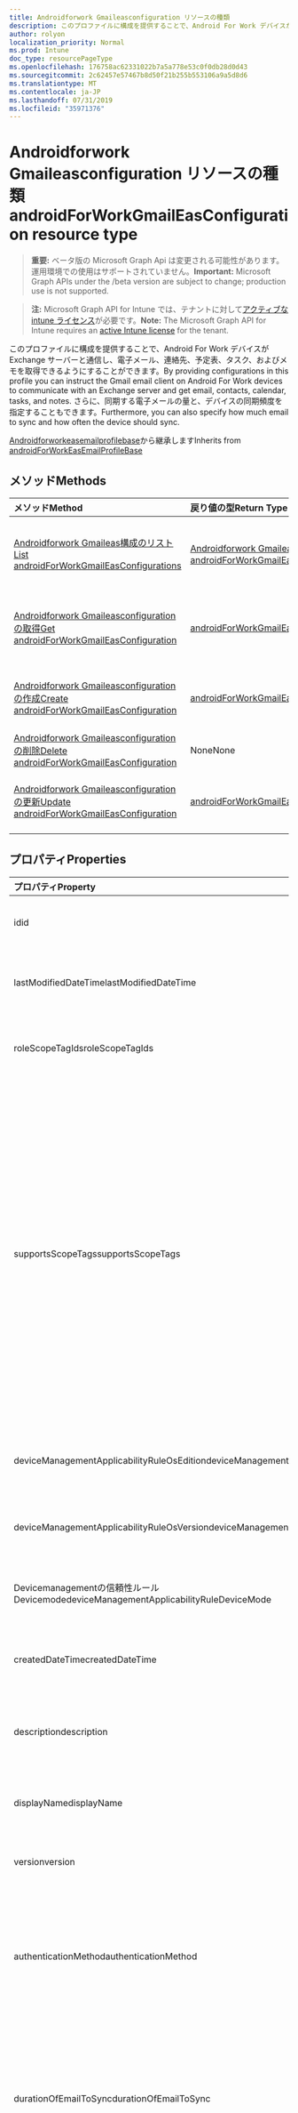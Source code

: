 ```yaml
---
title: Androidforwork Gmaileasconfiguration リソースの種類
description: このプロファイルに構成を提供することで、Android For Work デバイスが Exchange サーバーと通信し、電子メール、連絡先、予定表、タスク、およびメモを取得できるようにすることができます。 さらに、同期する電子メールの量と、デバイスの同期頻度を指定することもできます。
author: rolyon
localization_priority: Normal
ms.prod: Intune
doc_type: resourcePageType
ms.openlocfilehash: 176758ac62331022b7a5a778e53c0f0db28d0d43
ms.sourcegitcommit: 2c62457e57467b8d50f21b255b553106a9a5d8d6
ms.translationtype: MT
ms.contentlocale: ja-JP
ms.lasthandoff: 07/31/2019
ms.locfileid: "35971376"
---
```

# <a name="androidforworkgmaileasconfiguration-resource-type"></a><span data-ttu-id="dbd20-104">Androidforwork Gmaileasconfiguration リソースの種類</span><span class="sxs-lookup"><span data-stu-id="dbd20-104">androidForWorkGmailEasConfiguration resource type</span></span>

> <span data-ttu-id="dbd20-105">**重要:** ベータ版の Microsoft Graph Api は変更される可能性があります。運用環境での使用はサポートされていません。</span><span class="sxs-lookup"><span data-stu-id="dbd20-105">**Important:** Microsoft Graph APIs under the /beta version are subject to change; production use is not supported.</span></span>

> <span data-ttu-id="dbd20-106">**注:** Microsoft Graph API for Intune では、テナントに対して[アクティブな intune ライセンス](https://go.microsoft.com/fwlink/?linkid=839381)が必要です。</span><span class="sxs-lookup"><span data-stu-id="dbd20-106">**Note:** The Microsoft Graph API for Intune requires an [active Intune license](https://go.microsoft.com/fwlink/?linkid=839381) for the tenant.</span></span>

<span data-ttu-id="dbd20-107">このプロファイルに構成を提供することで、Android For Work デバイスが Exchange サーバーと通信し、電子メール、連絡先、予定表、タスク、およびメモを取得できるようにすることができます。</span><span class="sxs-lookup"><span data-stu-id="dbd20-107">By providing configurations in this profile you can instruct the Gmail email client on Android For Work devices to communicate with an Exchange server and get email, contacts, calendar, tasks, and notes.</span></span> <span data-ttu-id="dbd20-108">さらに、同期する電子メールの量と、デバイスの同期頻度を指定することもできます。</span><span class="sxs-lookup"><span data-stu-id="dbd20-108">Furthermore, you can also specify how much email to sync and how often the device should sync.</span></span>


<span data-ttu-id="dbd20-109">[Androidforworkeasemailprofilebase](../resources/intune-deviceconfig-androidforworkeasemailprofilebase.md)から継承します</span><span class="sxs-lookup"><span data-stu-id="dbd20-109">Inherits from [androidForWorkEasEmailProfileBase](../resources/intune-deviceconfig-androidforworkeasemailprofilebase.md)</span></span>

## <a name="methods"></a><span data-ttu-id="dbd20-110">メソッド</span><span class="sxs-lookup"><span data-stu-id="dbd20-110">Methods</span></span>
|<span data-ttu-id="dbd20-111">メソッド</span><span class="sxs-lookup"><span data-stu-id="dbd20-111">Method</span></span>|<span data-ttu-id="dbd20-112">戻り値の型</span><span class="sxs-lookup"><span data-stu-id="dbd20-112">Return Type</span></span>|<span data-ttu-id="dbd20-113">説明</span><span class="sxs-lookup"><span data-stu-id="dbd20-113">Description</span></span>|
|:---|:---|:---|
|[<span data-ttu-id="dbd20-114">Androidforwork Gmaileas構成のリスト</span><span class="sxs-lookup"><span data-stu-id="dbd20-114">List androidForWorkGmailEasConfigurations</span></span>](../api/intune-deviceconfig-androidforworkgmaileasconfiguration-list.md)|<span data-ttu-id="dbd20-115">[Androidforwork Gmaileasconfiguration](../resources/intune-deviceconfig-androidforworkgmaileasconfiguration.md)コレクション</span><span class="sxs-lookup"><span data-stu-id="dbd20-115">[androidForWorkGmailEasConfiguration](../resources/intune-deviceconfig-androidforworkgmaileasconfiguration.md) collection</span></span>|<span data-ttu-id="dbd20-116">[Androidforwork Gmaileasconfiguration](../resources/intune-deviceconfig-androidforworkgmaileasconfiguration.md)オブジェクトのプロパティとリレーションシップをリストします。</span><span class="sxs-lookup"><span data-stu-id="dbd20-116">List properties and relationships of the [androidForWorkGmailEasConfiguration](../resources/intune-deviceconfig-androidforworkgmaileasconfiguration.md) objects.</span></span>|
|[<span data-ttu-id="dbd20-117">Androidforwork Gmaileasconfiguration の取得</span><span class="sxs-lookup"><span data-stu-id="dbd20-117">Get androidForWorkGmailEasConfiguration</span></span>](../api/intune-deviceconfig-androidforworkgmaileasconfiguration-get.md)|[<span data-ttu-id="dbd20-118">androidForWorkGmailEasConfiguration</span><span class="sxs-lookup"><span data-stu-id="dbd20-118">androidForWorkGmailEasConfiguration</span></span>](../resources/intune-deviceconfig-androidforworkgmaileasconfiguration.md)|<span data-ttu-id="dbd20-119">[Androidforwork Gmaileasconfiguration](../resources/intune-deviceconfig-androidforworkgmaileasconfiguration.md)オブジェクトのプロパティとリレーションシップを読み取ります。</span><span class="sxs-lookup"><span data-stu-id="dbd20-119">Read properties and relationships of the [androidForWorkGmailEasConfiguration](../resources/intune-deviceconfig-androidforworkgmaileasconfiguration.md) object.</span></span>|
|[<span data-ttu-id="dbd20-120">Androidforwork Gmaileasconfiguration の作成</span><span class="sxs-lookup"><span data-stu-id="dbd20-120">Create androidForWorkGmailEasConfiguration</span></span>](../api/intune-deviceconfig-androidforworkgmaileasconfiguration-create.md)|[<span data-ttu-id="dbd20-121">androidForWorkGmailEasConfiguration</span><span class="sxs-lookup"><span data-stu-id="dbd20-121">androidForWorkGmailEasConfiguration</span></span>](../resources/intune-deviceconfig-androidforworkgmaileasconfiguration.md)|<span data-ttu-id="dbd20-122">新しい[Androidforwork Gmaileasconfiguration](../resources/intune-deviceconfig-androidforworkgmaileasconfiguration.md)オブジェクトを作成します。</span><span class="sxs-lookup"><span data-stu-id="dbd20-122">Create a new [androidForWorkGmailEasConfiguration](../resources/intune-deviceconfig-androidforworkgmaileasconfiguration.md) object.</span></span>|
|[<span data-ttu-id="dbd20-123">Androidforwork Gmaileasconfiguration の削除</span><span class="sxs-lookup"><span data-stu-id="dbd20-123">Delete androidForWorkGmailEasConfiguration</span></span>](../api/intune-deviceconfig-androidforworkgmaileasconfiguration-delete.md)|<span data-ttu-id="dbd20-124">None</span><span class="sxs-lookup"><span data-stu-id="dbd20-124">None</span></span>|<span data-ttu-id="dbd20-125">[Androidforwork Gmaileasconfiguration](../resources/intune-deviceconfig-androidforworkgmaileasconfiguration.md)を削除します。</span><span class="sxs-lookup"><span data-stu-id="dbd20-125">Deletes a [androidForWorkGmailEasConfiguration](../resources/intune-deviceconfig-androidforworkgmaileasconfiguration.md).</span></span>|
|[<span data-ttu-id="dbd20-126">Androidforwork Gmaileasconfiguration の更新</span><span class="sxs-lookup"><span data-stu-id="dbd20-126">Update androidForWorkGmailEasConfiguration</span></span>](../api/intune-deviceconfig-androidforworkgmaileasconfiguration-update.md)|[<span data-ttu-id="dbd20-127">androidForWorkGmailEasConfiguration</span><span class="sxs-lookup"><span data-stu-id="dbd20-127">androidForWorkGmailEasConfiguration</span></span>](../resources/intune-deviceconfig-androidforworkgmaileasconfiguration.md)|<span data-ttu-id="dbd20-128">[Androidforwork Gmaileasconfiguration](../resources/intune-deviceconfig-androidforworkgmaileasconfiguration.md)オブジェクトのプロパティを更新します。</span><span class="sxs-lookup"><span data-stu-id="dbd20-128">Update the properties of a [androidForWorkGmailEasConfiguration](../resources/intune-deviceconfig-androidforworkgmaileasconfiguration.md) object.</span></span>|

## <a name="properties"></a><span data-ttu-id="dbd20-129">プロパティ</span><span class="sxs-lookup"><span data-stu-id="dbd20-129">Properties</span></span>
|<span data-ttu-id="dbd20-130">プロパティ</span><span class="sxs-lookup"><span data-stu-id="dbd20-130">Property</span></span>|<span data-ttu-id="dbd20-131">型</span><span class="sxs-lookup"><span data-stu-id="dbd20-131">Type</span></span>|<span data-ttu-id="dbd20-132">説明</span><span class="sxs-lookup"><span data-stu-id="dbd20-132">Description</span></span>|
|:---|:---|:---|
|<span data-ttu-id="dbd20-133">id</span><span class="sxs-lookup"><span data-stu-id="dbd20-133">id</span></span>|<span data-ttu-id="dbd20-134">文字列</span><span class="sxs-lookup"><span data-stu-id="dbd20-134">String</span></span>|<span data-ttu-id="dbd20-135">エンティティのキー。</span><span class="sxs-lookup"><span data-stu-id="dbd20-135">Key of the entity.</span></span> <span data-ttu-id="dbd20-136">[deviceConfiguration](../resources/intune-deviceconfig-deviceconfiguration.md) から継承します</span><span class="sxs-lookup"><span data-stu-id="dbd20-136">Inherited from [deviceConfiguration](../resources/intune-deviceconfig-deviceconfiguration.md)</span></span>|
|<span data-ttu-id="dbd20-137">lastModifiedDateTime</span><span class="sxs-lookup"><span data-stu-id="dbd20-137">lastModifiedDateTime</span></span>|<span data-ttu-id="dbd20-138">DateTimeOffset</span><span class="sxs-lookup"><span data-stu-id="dbd20-138">DateTimeOffset</span></span>|<span data-ttu-id="dbd20-139">オブジェクトの最終更新の DateTime。</span><span class="sxs-lookup"><span data-stu-id="dbd20-139">DateTime the object was last modified.</span></span> <span data-ttu-id="dbd20-140">[deviceConfiguration](../resources/intune-deviceconfig-deviceconfiguration.md) から継承します</span><span class="sxs-lookup"><span data-stu-id="dbd20-140">Inherited from [deviceConfiguration](../resources/intune-deviceconfig-deviceconfiguration.md)</span></span>|
|<span data-ttu-id="dbd20-141">roleScopeTagIds</span><span class="sxs-lookup"><span data-stu-id="dbd20-141">roleScopeTagIds</span></span>|<span data-ttu-id="dbd20-142">文字列コレクション</span><span class="sxs-lookup"><span data-stu-id="dbd20-142">String collection</span></span>|<span data-ttu-id="dbd20-143">このエンティティインスタンスの範囲タグのリスト。</span><span class="sxs-lookup"><span data-stu-id="dbd20-143">List of Scope Tags for this Entity instance.</span></span> <span data-ttu-id="dbd20-144">[deviceConfiguration](../resources/intune-deviceconfig-deviceconfiguration.md) から継承します</span><span class="sxs-lookup"><span data-stu-id="dbd20-144">Inherited from [deviceConfiguration](../resources/intune-deviceconfig-deviceconfiguration.md)</span></span>|
|<span data-ttu-id="dbd20-145">supportsScopeTags</span><span class="sxs-lookup"><span data-stu-id="dbd20-145">supportsScopeTags</span></span>|<span data-ttu-id="dbd20-146">Boolean</span><span class="sxs-lookup"><span data-stu-id="dbd20-146">Boolean</span></span>|<span data-ttu-id="dbd20-147">基になるデバイス構成がスコープタグの割り当てをサポートしているかどうかを示します。</span><span class="sxs-lookup"><span data-stu-id="dbd20-147">Indicates whether or not the underlying Device Configuration supports the assignment of scope tags.</span></span> <span data-ttu-id="dbd20-148">この値が false である場合、ScopeTags プロパティへの割り当ては許可されません。エンティティは、スコープを持つユーザーには表示されません。</span><span class="sxs-lookup"><span data-stu-id="dbd20-148">Assigning to the ScopeTags property is not allowed when this value is false and entities will not be visible to scoped users.</span></span> <span data-ttu-id="dbd20-149">これは Silverlight で作成された従来のポリシーに対して実行され、Azure ポータルでポリシーを削除して再作成することによって解決できます。</span><span class="sxs-lookup"><span data-stu-id="dbd20-149">This occurs for Legacy policies created in Silverlight and can be resolved by deleting and recreating the policy in the Azure Portal.</span></span> <span data-ttu-id="dbd20-150">このプロパティに値を設定するには、 SetExtrusionDirection メソッドを適用します。</span><span class="sxs-lookup"><span data-stu-id="dbd20-150">This property is read-only.</span></span> <span data-ttu-id="dbd20-151">[deviceConfiguration](../resources/intune-deviceconfig-deviceconfiguration.md) から継承します</span><span class="sxs-lookup"><span data-stu-id="dbd20-151">Inherited from [deviceConfiguration](../resources/intune-deviceconfig-deviceconfiguration.md)</span></span>|
|<span data-ttu-id="dbd20-152">deviceManagementApplicabilityRuleOsEdition</span><span class="sxs-lookup"><span data-stu-id="dbd20-152">deviceManagementApplicabilityRuleOsEdition</span></span>|[<span data-ttu-id="dbd20-153">deviceManagementApplicabilityRuleOsEdition</span><span class="sxs-lookup"><span data-stu-id="dbd20-153">deviceManagementApplicabilityRuleOsEdition</span></span>](../resources/intune-deviceconfig-devicemanagementapplicabilityruleosedition.md)|<span data-ttu-id="dbd20-154">このポリシーの OS エディションの適用。</span><span class="sxs-lookup"><span data-stu-id="dbd20-154">The OS edition applicability for this Policy.</span></span> <span data-ttu-id="dbd20-155">[deviceConfiguration](../resources/intune-deviceconfig-deviceconfiguration.md) から継承します</span><span class="sxs-lookup"><span data-stu-id="dbd20-155">Inherited from [deviceConfiguration](../resources/intune-deviceconfig-deviceconfiguration.md)</span></span>|
|<span data-ttu-id="dbd20-156">deviceManagementApplicabilityRuleOsVersion</span><span class="sxs-lookup"><span data-stu-id="dbd20-156">deviceManagementApplicabilityRuleOsVersion</span></span>|[<span data-ttu-id="dbd20-157">deviceManagementApplicabilityRuleOsVersion</span><span class="sxs-lookup"><span data-stu-id="dbd20-157">deviceManagementApplicabilityRuleOsVersion</span></span>](../resources/intune-deviceconfig-devicemanagementapplicabilityruleosversion.md)|<span data-ttu-id="dbd20-158">このポリシーの OS バージョン適用ルール。</span><span class="sxs-lookup"><span data-stu-id="dbd20-158">The OS version applicability rule for this Policy.</span></span> <span data-ttu-id="dbd20-159">[deviceConfiguration](../resources/intune-deviceconfig-deviceconfiguration.md) から継承します</span><span class="sxs-lookup"><span data-stu-id="dbd20-159">Inherited from [deviceConfiguration](../resources/intune-deviceconfig-deviceconfiguration.md)</span></span>|
|<span data-ttu-id="dbd20-160">Devicemanagementの信頼性ルール Devicemode</span><span class="sxs-lookup"><span data-stu-id="dbd20-160">deviceManagementApplicabilityRuleDeviceMode</span></span>|[<span data-ttu-id="dbd20-161">Devicemanagementの信頼性ルール Devicemode</span><span class="sxs-lookup"><span data-stu-id="dbd20-161">deviceManagementApplicabilityRuleDeviceMode</span></span>](../resources/intune-deviceconfig-devicemanagementapplicabilityruledevicemode.md)|<span data-ttu-id="dbd20-162">このポリシーのデバイスモード適用ルール。</span><span class="sxs-lookup"><span data-stu-id="dbd20-162">The device mode applicability rule for this Policy.</span></span> <span data-ttu-id="dbd20-163">[deviceConfiguration](../resources/intune-deviceconfig-deviceconfiguration.md) から継承します</span><span class="sxs-lookup"><span data-stu-id="dbd20-163">Inherited from [deviceConfiguration](../resources/intune-deviceconfig-deviceconfiguration.md)</span></span>|
|<span data-ttu-id="dbd20-164">createdDateTime</span><span class="sxs-lookup"><span data-stu-id="dbd20-164">createdDateTime</span></span>|<span data-ttu-id="dbd20-165">DateTimeOffset</span><span class="sxs-lookup"><span data-stu-id="dbd20-165">DateTimeOffset</span></span>|<span data-ttu-id="dbd20-166">オブジェクトが作成された DateTime。</span><span class="sxs-lookup"><span data-stu-id="dbd20-166">DateTime the object was created.</span></span> <span data-ttu-id="dbd20-167">[deviceConfiguration](../resources/intune-deviceconfig-deviceconfiguration.md) から継承します</span><span class="sxs-lookup"><span data-stu-id="dbd20-167">Inherited from [deviceConfiguration](../resources/intune-deviceconfig-deviceconfiguration.md)</span></span>|
|<span data-ttu-id="dbd20-168">description</span><span class="sxs-lookup"><span data-stu-id="dbd20-168">description</span></span>|<span data-ttu-id="dbd20-169">String</span><span class="sxs-lookup"><span data-stu-id="dbd20-169">String</span></span>|<span data-ttu-id="dbd20-170">管理者が指定した、デバイス構成についての説明。</span><span class="sxs-lookup"><span data-stu-id="dbd20-170">Admin provided description of the Device Configuration.</span></span> <span data-ttu-id="dbd20-171">[deviceConfiguration](../resources/intune-deviceconfig-deviceconfiguration.md) から継承します</span><span class="sxs-lookup"><span data-stu-id="dbd20-171">Inherited from [deviceConfiguration](../resources/intune-deviceconfig-deviceconfiguration.md)</span></span>|
|<span data-ttu-id="dbd20-172">displayName</span><span class="sxs-lookup"><span data-stu-id="dbd20-172">displayName</span></span>|<span data-ttu-id="dbd20-173">String</span><span class="sxs-lookup"><span data-stu-id="dbd20-173">String</span></span>|<span data-ttu-id="dbd20-174">管理者が指定した、デバイス構成の名前。</span><span class="sxs-lookup"><span data-stu-id="dbd20-174">Admin provided name of the device configuration.</span></span> <span data-ttu-id="dbd20-175">[deviceConfiguration](../resources/intune-deviceconfig-deviceconfiguration.md) から継承します</span><span class="sxs-lookup"><span data-stu-id="dbd20-175">Inherited from [deviceConfiguration](../resources/intune-deviceconfig-deviceconfiguration.md)</span></span>|
|<span data-ttu-id="dbd20-176">version</span><span class="sxs-lookup"><span data-stu-id="dbd20-176">version</span></span>|<span data-ttu-id="dbd20-177">Int32</span><span class="sxs-lookup"><span data-stu-id="dbd20-177">Int32</span></span>|<span data-ttu-id="dbd20-178">デバイス構成のバージョン。</span><span class="sxs-lookup"><span data-stu-id="dbd20-178">Version of the device configuration.</span></span> <span data-ttu-id="dbd20-179">[deviceConfiguration](../resources/intune-deviceconfig-deviceconfiguration.md) から継承します</span><span class="sxs-lookup"><span data-stu-id="dbd20-179">Inherited from [deviceConfiguration](../resources/intune-deviceconfig-deviceconfiguration.md)</span></span>|
|<span data-ttu-id="dbd20-180">authenticationMethod</span><span class="sxs-lookup"><span data-stu-id="dbd20-180">authenticationMethod</span></span>|[<span data-ttu-id="dbd20-181">easAuthenticationMethod</span><span class="sxs-lookup"><span data-stu-id="dbd20-181">easAuthenticationMethod</span></span>](../resources/intune-deviceconfig-easauthenticationmethod.md)|<span data-ttu-id="dbd20-182">Exchange ActiveSync の認証方法。</span><span class="sxs-lookup"><span data-stu-id="dbd20-182">Authentication method for Exchange ActiveSync.</span></span> <span data-ttu-id="dbd20-183">[Androidforworkeasemailprofilebase](../resources/intune-deviceconfig-androidforworkeasemailprofilebase.md)から継承します。</span><span class="sxs-lookup"><span data-stu-id="dbd20-183">Inherited from [androidForWorkEasEmailProfileBase](../resources/intune-deviceconfig-androidforworkeasemailprofilebase.md).</span></span> <span data-ttu-id="dbd20-184">可能な値は、`usernameAndPassword`、`certificate`、`derivedCredential` です。</span><span class="sxs-lookup"><span data-stu-id="dbd20-184">Possible values are: `usernameAndPassword`, `certificate`, `derivedCredential`.</span></span>|
|<span data-ttu-id="dbd20-185">durationOfEmailToSync</span><span class="sxs-lookup"><span data-stu-id="dbd20-185">durationOfEmailToSync</span></span>|[<span data-ttu-id="dbd20-186">emailSyncDuration</span><span class="sxs-lookup"><span data-stu-id="dbd20-186">emailSyncDuration</span></span>](../resources/intune-deviceconfig-emailsyncduration.md)|<span data-ttu-id="dbd20-187">電子メールを同期する時間の長さ。</span><span class="sxs-lookup"><span data-stu-id="dbd20-187">Duration of time email should be synced to.</span></span> <span data-ttu-id="dbd20-188">[Androidforworkeasemailprofilebase](../resources/intune-deviceconfig-androidforworkeasemailprofilebase.md)から継承します。</span><span class="sxs-lookup"><span data-stu-id="dbd20-188">Inherited from [androidForWorkEasEmailProfileBase](../resources/intune-deviceconfig-androidforworkeasemailprofilebase.md).</span></span> <span data-ttu-id="dbd20-189">可能な値は、`userDefined`、`oneDay`、`threeDays`、`oneWeek`、`twoWeeks`、`oneMonth`、`unlimited` です。</span><span class="sxs-lookup"><span data-stu-id="dbd20-189">Possible values are: `userDefined`, `oneDay`, `threeDays`, `oneWeek`, `twoWeeks`, `oneMonth`, `unlimited`.</span></span>|
|<span data-ttu-id="dbd20-190">emailAddressSource</span><span class="sxs-lookup"><span data-stu-id="dbd20-190">emailAddressSource</span></span>|[<span data-ttu-id="dbd20-191">userEmailSource</span><span class="sxs-lookup"><span data-stu-id="dbd20-191">userEmailSource</span></span>](../resources/intune-deviceconfig-useremailsource.md)|<span data-ttu-id="dbd20-192">AAD から選択され、デバイスにインストールする前にこのプロファイルに挿入される電子メール属性。</span><span class="sxs-lookup"><span data-stu-id="dbd20-192">Email attribute that is picked from AAD and injected into this profile before installing on the device.</span></span> <span data-ttu-id="dbd20-193">[Androidforworkeasemailprofilebase](../resources/intune-deviceconfig-androidforworkeasemailprofilebase.md)から継承します。</span><span class="sxs-lookup"><span data-stu-id="dbd20-193">Inherited from [androidForWorkEasEmailProfileBase](../resources/intune-deviceconfig-androidforworkeasemailprofilebase.md).</span></span> <span data-ttu-id="dbd20-194">可能な値は、`userPrincipalName`、`primarySmtpAddress` です。</span><span class="sxs-lookup"><span data-stu-id="dbd20-194">Possible values are: `userPrincipalName`, `primarySmtpAddress`.</span></span>|
|<span data-ttu-id="dbd20-195">hostName</span><span class="sxs-lookup"><span data-stu-id="dbd20-195">hostName</span></span>|<span data-ttu-id="dbd20-196">String</span><span class="sxs-lookup"><span data-stu-id="dbd20-196">String</span></span>|<span data-ttu-id="dbd20-197">メールアプリが接続する Exchange の場所 (URL)。</span><span class="sxs-lookup"><span data-stu-id="dbd20-197">Exchange location (URL) that the mail app connects to.</span></span> <span data-ttu-id="dbd20-198">[Androidforworkeasemailprofilebase](../resources/intune-deviceconfig-androidforworkeasemailprofilebase.md)から継承します</span><span class="sxs-lookup"><span data-stu-id="dbd20-198">Inherited from [androidForWorkEasEmailProfileBase](../resources/intune-deviceconfig-androidforworkeasemailprofilebase.md)</span></span>|
|<span data-ttu-id="dbd20-199">requireSsl</span><span class="sxs-lookup"><span data-stu-id="dbd20-199">requireSsl</span></span>|<span data-ttu-id="dbd20-200">Boolean</span><span class="sxs-lookup"><span data-stu-id="dbd20-200">Boolean</span></span>|<span data-ttu-id="dbd20-201">SSL を使用するかどうかを示します。</span><span class="sxs-lookup"><span data-stu-id="dbd20-201">Indicates whether or not to use SSL.</span></span> <span data-ttu-id="dbd20-202">[Androidforworkeasemailprofilebase](../resources/intune-deviceconfig-androidforworkeasemailprofilebase.md)から継承します</span><span class="sxs-lookup"><span data-stu-id="dbd20-202">Inherited from [androidForWorkEasEmailProfileBase](../resources/intune-deviceconfig-androidforworkeasemailprofilebase.md)</span></span>|
|<span data-ttu-id="dbd20-203">usernameSource</span><span class="sxs-lookup"><span data-stu-id="dbd20-203">usernameSource</span></span>|[<span data-ttu-id="dbd20-204">androidUsernameSource</span><span class="sxs-lookup"><span data-stu-id="dbd20-204">androidUsernameSource</span></span>](../resources/intune-deviceconfig-androidusernamesource.md)|<span data-ttu-id="dbd20-205">ユーザー名属性。 AAD から選択され、デバイスにインストールする前にこのプロファイルに挿入されます。</span><span class="sxs-lookup"><span data-stu-id="dbd20-205">Username attribute that is picked from AAD and injected into this profile before installing on the device.</span></span> <span data-ttu-id="dbd20-206">[Androidforworkeasemailprofilebase](../resources/intune-deviceconfig-androidforworkeasemailprofilebase.md)から継承します。</span><span class="sxs-lookup"><span data-stu-id="dbd20-206">Inherited from [androidForWorkEasEmailProfileBase](../resources/intune-deviceconfig-androidforworkeasemailprofilebase.md).</span></span> <span data-ttu-id="dbd20-207">可能な値は、`username`、`userPrincipalName`、`samAccountName`、`primarySmtpAddress` です。</span><span class="sxs-lookup"><span data-stu-id="dbd20-207">Possible values are: `username`, `userPrincipalName`, `samAccountName`, `primarySmtpAddress`.</span></span>|

## <a name="relationships"></a><span data-ttu-id="dbd20-208">リレーションシップ</span><span class="sxs-lookup"><span data-stu-id="dbd20-208">Relationships</span></span>
|<span data-ttu-id="dbd20-209">リレーションシップ</span><span class="sxs-lookup"><span data-stu-id="dbd20-209">Relationship</span></span>|<span data-ttu-id="dbd20-210">型</span><span class="sxs-lookup"><span data-stu-id="dbd20-210">Type</span></span>|<span data-ttu-id="dbd20-211">説明</span><span class="sxs-lookup"><span data-stu-id="dbd20-211">Description</span></span>|
|:---|:---|:---|
|<span data-ttu-id="dbd20-212">groupAssignments</span><span class="sxs-lookup"><span data-stu-id="dbd20-212">groupAssignments</span></span>|<span data-ttu-id="dbd20-213">[deviceConfigurationGroupAssignment](../resources/intune-deviceconfig-deviceconfigurationgroupassignment.md)コレクション</span><span class="sxs-lookup"><span data-stu-id="dbd20-213">[deviceConfigurationGroupAssignment](../resources/intune-deviceconfig-deviceconfigurationgroupassignment.md) collection</span></span>|<span data-ttu-id="dbd20-214">デバイスの構成プロファイルのグループ割り当てのリストです。</span><span class="sxs-lookup"><span data-stu-id="dbd20-214">The list of group assignments for the device configuration profile.</span></span> <span data-ttu-id="dbd20-215">[deviceConfiguration](../resources/intune-deviceconfig-deviceconfiguration.md) から継承します</span><span class="sxs-lookup"><span data-stu-id="dbd20-215">Inherited from [deviceConfiguration](../resources/intune-deviceconfig-deviceconfiguration.md)</span></span>|
|<span data-ttu-id="dbd20-216">assignments</span><span class="sxs-lookup"><span data-stu-id="dbd20-216">assignments</span></span>|<span data-ttu-id="dbd20-217">[deviceConfigurationAssignment](../resources/intune-deviceconfig-deviceconfigurationassignment.md) コレクション</span><span class="sxs-lookup"><span data-stu-id="dbd20-217">[deviceConfigurationAssignment](../resources/intune-deviceconfig-deviceconfigurationassignment.md) collection</span></span>|<span data-ttu-id="dbd20-218">デバイスの構成プロファイルの割り当てのリスト。</span><span class="sxs-lookup"><span data-stu-id="dbd20-218">The list of assignments for the device configuration profile.</span></span> <span data-ttu-id="dbd20-219">[deviceConfiguration](../resources/intune-deviceconfig-deviceconfiguration.md) から継承します</span><span class="sxs-lookup"><span data-stu-id="dbd20-219">Inherited from [deviceConfiguration](../resources/intune-deviceconfig-deviceconfiguration.md)</span></span>|
|<span data-ttu-id="dbd20-220">deviceStatuses</span><span class="sxs-lookup"><span data-stu-id="dbd20-220">deviceStatuses</span></span>|<span data-ttu-id="dbd20-221">[deviceConfigurationDeviceStatus](../resources/intune-deviceconfig-deviceconfigurationdevicestatus.md) コレクション</span><span class="sxs-lookup"><span data-stu-id="dbd20-221">[deviceConfigurationDeviceStatus](../resources/intune-deviceconfig-deviceconfigurationdevicestatus.md) collection</span></span>|<span data-ttu-id="dbd20-222">デバイスごとのデバイス構成のインストール状況。</span><span class="sxs-lookup"><span data-stu-id="dbd20-222">Device configuration installation status by device.</span></span> <span data-ttu-id="dbd20-223">[deviceConfiguration](../resources/intune-deviceconfig-deviceconfiguration.md) から継承します</span><span class="sxs-lookup"><span data-stu-id="dbd20-223">Inherited from [deviceConfiguration](../resources/intune-deviceconfig-deviceconfiguration.md)</span></span>|
|<span data-ttu-id="dbd20-224">userStatuses</span><span class="sxs-lookup"><span data-stu-id="dbd20-224">userStatuses</span></span>|<span data-ttu-id="dbd20-225">[deviceConfigurationUserStatus](../resources/intune-deviceconfig-deviceconfigurationuserstatus.md) コレクション</span><span class="sxs-lookup"><span data-stu-id="dbd20-225">[deviceConfigurationUserStatus](../resources/intune-deviceconfig-deviceconfigurationuserstatus.md) collection</span></span>|<span data-ttu-id="dbd20-226">ユーザーごとのデバイス構成のインストール状態。</span><span class="sxs-lookup"><span data-stu-id="dbd20-226">Device configuration installation status by user.</span></span> <span data-ttu-id="dbd20-227">[deviceConfiguration](../resources/intune-deviceconfig-deviceconfiguration.md) から継承します</span><span class="sxs-lookup"><span data-stu-id="dbd20-227">Inherited from [deviceConfiguration](../resources/intune-deviceconfig-deviceconfiguration.md)</span></span>|
|<span data-ttu-id="dbd20-228">deviceStatusOverview</span><span class="sxs-lookup"><span data-stu-id="dbd20-228">deviceStatusOverview</span></span>|[<span data-ttu-id="dbd20-229">deviceConfigurationDeviceOverview</span><span class="sxs-lookup"><span data-stu-id="dbd20-229">deviceConfigurationDeviceOverview</span></span>](../resources/intune-deviceconfig-deviceconfigurationdeviceoverview.md)|<span data-ttu-id="dbd20-230">デバイス構成のデバイス状態の概要 ([deviceConfiguration](../resources/intune-deviceconfig-deviceconfiguration.md) から継承)</span><span class="sxs-lookup"><span data-stu-id="dbd20-230">Device Configuration devices status overview Inherited from [deviceConfiguration](../resources/intune-deviceconfig-deviceconfiguration.md)</span></span>|
|<span data-ttu-id="dbd20-231">userStatusOverview</span><span class="sxs-lookup"><span data-stu-id="dbd20-231">userStatusOverview</span></span>|[<span data-ttu-id="dbd20-232">deviceConfigurationUserOverview</span><span class="sxs-lookup"><span data-stu-id="dbd20-232">deviceConfigurationUserOverview</span></span>](../resources/intune-deviceconfig-deviceconfigurationuseroverview.md)|<span data-ttu-id="dbd20-233">デバイス構成のユーザー状態の概要 ([deviceConfiguration](../resources/intune-deviceconfig-deviceconfiguration.md) から継承)</span><span class="sxs-lookup"><span data-stu-id="dbd20-233">Device Configuration users status overview Inherited from [deviceConfiguration](../resources/intune-deviceconfig-deviceconfiguration.md)</span></span>|
|<span data-ttu-id="dbd20-234">deviceSettingStateSummaries</span><span class="sxs-lookup"><span data-stu-id="dbd20-234">deviceSettingStateSummaries</span></span>|<span data-ttu-id="dbd20-235">[settingStateDeviceSummary](../resources/intune-deviceconfig-settingstatedevicesummary.md) コレクション</span><span class="sxs-lookup"><span data-stu-id="dbd20-235">[settingStateDeviceSummary](../resources/intune-deviceconfig-settingstatedevicesummary.md) collection</span></span>|<span data-ttu-id="dbd20-236">デバイス構成設定状態のデバイスの要約 ([deviceConfiguration](../resources/intune-deviceconfig-deviceconfiguration.md) から継承)</span><span class="sxs-lookup"><span data-stu-id="dbd20-236">Device Configuration Setting State Device Summary Inherited from [deviceConfiguration](../resources/intune-deviceconfig-deviceconfiguration.md)</span></span>|
|<span data-ttu-id="dbd20-237">identityCertificate</span><span class="sxs-lookup"><span data-stu-id="dbd20-237">identityCertificate</span></span>|[<span data-ttu-id="dbd20-238">androidForWorkCertificateProfileBase</span><span class="sxs-lookup"><span data-stu-id="dbd20-238">androidForWorkCertificateProfileBase</span></span>](../resources/intune-deviceconfig-androidforworkcertificateprofilebase.md)|<span data-ttu-id="dbd20-239">Id 証明書。</span><span class="sxs-lookup"><span data-stu-id="dbd20-239">Identity certificate.</span></span> <span data-ttu-id="dbd20-240">[Androidforworkeasemailprofilebase](../resources/intune-deviceconfig-androidforworkeasemailprofilebase.md)から継承します</span><span class="sxs-lookup"><span data-stu-id="dbd20-240">Inherited from [androidForWorkEasEmailProfileBase](../resources/intune-deviceconfig-androidforworkeasemailprofilebase.md)</span></span>|

## <a name="json-representation"></a><span data-ttu-id="dbd20-241">JSON 表記</span><span class="sxs-lookup"><span data-stu-id="dbd20-241">JSON Representation</span></span>
<span data-ttu-id="dbd20-242">以下は、リソースの JSON 表記です。</span><span class="sxs-lookup"><span data-stu-id="dbd20-242">Here is a JSON representation of the resource.</span></span>
<!-- {
  "blockType": "resource",
  "keyProperty": "id",
  "@odata.type": "microsoft.graph.androidForWorkGmailEasConfiguration"
}
-->
``` json
{
  "@odata.type": "#microsoft.graph.androidForWorkGmailEasConfiguration",
  "id": "String (identifier)",
  "lastModifiedDateTime": "String (timestamp)",
  "roleScopeTagIds": [
    "String"
  ],
  "supportsScopeTags": true,
  "deviceManagementApplicabilityRuleOsEdition": {
    "@odata.type": "microsoft.graph.deviceManagementApplicabilityRuleOsEdition",
    "osEditionTypes": [
      "String"
    ],
    "name": "String",
    "ruleType": "String"
  },
  "deviceManagementApplicabilityRuleOsVersion": {
    "@odata.type": "microsoft.graph.deviceManagementApplicabilityRuleOsVersion",
    "minOSVersion": "String",
    "maxOSVersion": "String",
    "name": "String",
    "ruleType": "String"
  },
  "deviceManagementApplicabilityRuleDeviceMode": {
    "@odata.type": "microsoft.graph.deviceManagementApplicabilityRuleDeviceMode",
    "deviceMode": "String",
    "name": "String",
    "ruleType": "String"
  },
  "createdDateTime": "String (timestamp)",
  "description": "String",
  "displayName": "String",
  "version": 1024,
  "authenticationMethod": "String",
  "durationOfEmailToSync": "String",
  "emailAddressSource": "String",
  "hostName": "String",
  "requireSsl": true,
  "usernameSource": "String"
}
```





